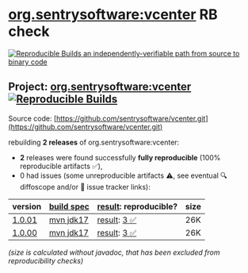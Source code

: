 [org.sentrysoftware:vcenter](https://central.sonatype.com/artifact/org.sentrysoftware/vcenter/versions) RB check
=======

[![Reproducible Builds](https://reproducible-builds.org/images/logos/rb.svg) an independently-verifiable path from source to binary code](https://reproducible-builds.org/)

## Project: [org.sentrysoftware:vcenter](https://central.sonatype.com/artifact/org.sentrysoftware/vcenter/versions) [![Reproducible Builds](https://img.shields.io/endpoint?url=https://raw.githubusercontent.com/jvm-repo-rebuild/reproducible-central/master/content/org/sentrysoftware/vcenter/badge.json)](https://github.com/jvm-repo-rebuild/reproducible-central/blob/master/content/org/sentrysoftware/vcenter/README.md)

Source code: [https://github.com/sentrysoftware/vcenter.git](https://github.com/sentrysoftware/vcenter.git)

rebuilding **2 releases** of org.sentrysoftware:vcenter:
- **2** releases were found successfully **fully reproducible** (100% reproducible artifacts :white_check_mark:),
- 0 had issues (some unreproducible artifacts :warning:, see eventual :mag: diffoscope and/or :memo: issue tracker links):

| version | [build spec](/BUILDSPEC.md) | [result](https://reproducible-builds.org/docs/jvm/): reproducible? | size |
| -- | --------- | ------ | -- |
| [1.0.01](https://central.sonatype.com/artifact/org.sentrysoftware/vcenter/1.0.01/pom) | [mvn jdk17](vcenter-1.0.01.buildspec) | [result](vcenter-1.0.01.buildinfo): [3 :white_check_mark: ](vcenter-1.0.01.buildcompare) | 26K |
| [1.0.00](https://central.sonatype.com/artifact/org.sentrysoftware/vcenter/1.0.00/pom) | [mvn jdk17](vcenter-1.0.00.buildspec) | [result](vcenter-1.0.00.buildinfo): [3 :white_check_mark: ](vcenter-1.0.00.buildcompare) | 26K |

<i>(size is calculated without javadoc, that has been excluded from reproducibility checks)</i>
